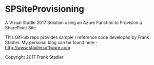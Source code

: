 # SPSiteProvisioning
A Visual Studio 2017 Solution using an Azure Function to Provision a SharePoint Site


This GitHub repo provides sample / reference code developed by Frank Stadler.  My personal blog can be found here - http://www.stadlersoftware.com

Copyright 2017 Frank Stadler
